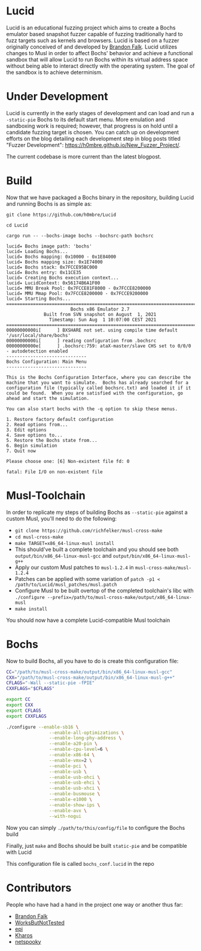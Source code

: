 # Lucid
Lucid is an educational fuzzing project which aims to create a Bochs emulator based snapshot fuzzer capable of fuzzing traditionally hard to fuzz targets such as kernels and browsers. Lucid is based on a fuzzer originally conceived of and developed by [Brandon Falk](https://twitter.com/gamozolabs). Lucid utilizes changes to Musl in order to affect Bochs' behavior and achieve a functional sandbox that will allow Lucid to run Bochs within its virtual address space without being able to interact directly with the operating system. The goal of the sandbox is to achieve determinism. 

# Under Development
Lucid is currently in the early stages of development and can load and run a `-static-pie` Bochs to its default start menu. More emulation and sandboxing work is required; however, that progress is on hold until a candidate fuzzing target is chosen. You can catch up on development efforts on the blog detailing each development step in blog posts titled "Fuzzer Development": https://h0mbre.github.io/New_Fuzzer_Project/.

The current codebase is more current than the latest blogpost.

# Build
Now that we have packaged a Bochs binary in the repository, building Lucid and running Bochs is as simple as:

`git clone https://github.com/h0mbre/Lucid`

`cd Lucid`

`cargo run -- --bochs-image bochs --bochsrc-path bochsrc`

```terminal
lucid✦ Bochs image path: 'bochs'
lucid✦ Loading Bochs...
lucid✦ Bochs mapping: 0x10000 - 0x1E84000
lucid✦ Bochs mapping size: 0x1E74000
lucid✦ Bochs stack: 0x7FCCE95BC000
lucid✦ Bochs entry: 0x11CE35
lucid✦ Creating Bochs execution context...
lucid✦ LucidContext: 0x56174B6A1F00
lucid✦ MMU Break Pool: 0x7FCCE81F8000 - 0x7FCCE8200000
lucid✦ MMU Mmap Pool: 0x7FCCE8200000 - 0x7FCCE9200000
lucid✦ Starting Bochs...
========================================================================
                        Bochs x86 Emulator 2.7
              Built from SVN snapshot on August  1, 2021
                Timestamp: Sun Aug  1 10:07:00 CEST 2021
========================================================================
00000000000i[      ] BXSHARE not set. using compile time default '/usr/local/share/bochs'
00000000000i[      ] reading configuration from .bochsrc
00000000000e[      ] .bochsrc:759: ataX-master/slave CHS set to 0/0/0 - autodetection enabled
------------------------------
Bochs Configuration: Main Menu
------------------------------

This is the Bochs Configuration Interface, where you can describe the
machine that you want to simulate.  Bochs has already searched for a
configuration file (typically called bochsrc.txt) and loaded it if it
could be found.  When you are satisfied with the configuration, go
ahead and start the simulation.

You can also start bochs with the -q option to skip these menus.

1. Restore factory default configuration
2. Read options from...
3. Edit options
4. Save options to...
5. Restore the Bochs state from...
6. Begin simulation
7. Quit now

Please choose one: [6] Non-existent file fd: 0

fatal: File I/O on non-existent file
```

# Musl-Toolchain
In order to replicate my steps of building Bochs as `--static-pie` against a custom Musl, you'll need to do the following:
- `git clone https://github.com/richfelker/musl-cross-make`
- `cd musl-cross-make`
- `make TARGET=x86_64-linux-musl install`
- This should've built a complete toolchain and you should see both `output/bin/x86_64-linux-musl-gcc` and `output/bin/x86_64-linux-musl-g++`
- Apply our custom Musl patches to `musl-1.2.4` in `musl-cross-make/musl-1.2.4`
- Patches can be applied with some variation of `patch -p1 < /path/to/Lucid/musl_patches/musl.patch`
- Configure Musl to be built overtop of the completed toolchain's libc with `./configure --prefix=/path/to/musl-cross-make/output/x86_64-linux-musl`
- `make install`

You should now have a complete Lucid-compatible Musl toolchain

# Bochs
Now to build Bochs, all you have to do is create this configuration file:
```bash
CC="/path/to/musl-cross-make/output/bin/x86_64-linux-musl-gcc"
CXX="/path/to/musl-cross-make/output/bin/x86_64-linux-musl-g++"
CFLAGS="-Wall --static-pie -fPIE"
CXXFLAGS="$CFLAGS"

export CC
export CXX
export CFLAGS
export CXXFLAGS

./configure --enable-sb16 \
                --enable-all-optimizations \
                --enable-long-phy-address \
                --enable-a20-pin \
                --enable-cpu-level=6 \
                --enable-x86-64 \
                --enable-vmx=2 \
                --enable-pci \
                --enable-usb \
                --enable-usb-ohci \
                --enable-usb-ehci \
                --enable-usb-xhci \
                --enable-busmouse \
                --enable-e1000 \
                --enable-show-ips \
                --enable-avx \
                --with-nogui
```
Now you can simply `./path/to/this/config/file` to configure the Bochs build

Finally, just `make` and Bochs should be built `static-pie` and be compatible with Lucid

This configuration file is called `bochs_conf.lucid` in the repo

# Contributors
People who have had a hand in the project one way or another thus far:
- [Brandon Falk](https://twitter.com/gamozolabs)
- [WorksButNotTested](https://twitter.com/ButTested)
- [epi](https://twitter.com/epi052)
- [Kharos](https://twitter.com/Kharosx0)
- [netspooky](https://twitter.com/netspooky)
